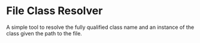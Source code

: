 # File Class Resolver

A simple tool to resolve the fully qualified class name and an instance of the class given the path to the file.

